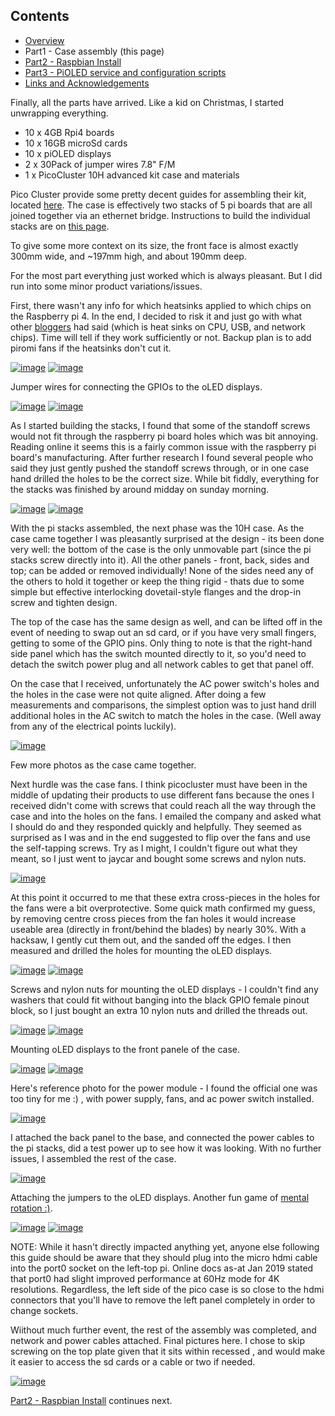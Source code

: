 ## Contents
   * [Overview][0]
   * Part1 - Case assembly (this page)
   * [Part2 - Raspbian Install][2]
   * [Part3 - PiOLED service and configuration scripts][3]
   * [Links and Acknowledgements][links]

Finally, all the parts have arrived.  Like a kid on Christmas, I started unwrapping everything. 

* 10 x 4GB Rpi4 boards
* 10 x 16GB microSd cards
* 10 x piOLED displays
* 2 x 30Pack of jumper wires 7.8" F/M
* 1 x PicoCluster 10H advanced kit case and materials

Pico Cluster provide some pretty decent guides for assembling their kit, located [here](https://www.picocluster.com/blogs/picocluster-assembly-instructions/assemble-pico-10h-rpi4). The case is effectively two stacks of 5 pi boards that are all joined together via an ethernet bridge.   Instructions to build the individual stacks are on [this page](https://www.picocluster.com/blogs/picocluster-assembly-instructions/assemble-raspberry-pi-board-stack-high-power).

To give some more context on its size, the front face is almost exactly 300mm wide, and ~197mm high, and about 190mm deep.

For the most part everything just worked which is always pleasant. But I did run into some minor product variations/issues.  

First, there wasn't any info for which heatsinks applied to which chips on the Raspberry pi 4.   In the end, I decided to risk it and just go with what other [bloggers](https://www.hackster.io/news/raspberry-pi-4-firmware-updates-tested-a-deep-dive-into-thermal-performance-and-optimization-2f22c78e7089) had said (which is heat sinks on CPU, USB, and network chips).  Time will tell if they work sufficiently or not.  Backup plan is to add piromi fans if the heatsinks don't cut it.

[![image](./images/thumbs/IMG_2251.jpg)](https://github.com/FixTestRepeat/test/raw/master/images/full/IMG_2251.jpg)
[![image](./images/thumbs/IMG_2253.jpg)](https://github.com/FixTestRepeat/test/raw/master/images/full/IMG_2253.jpg)

Jumper wires for connecting the GPIOs to the oLED displays.

[![image](./images/thumbs/IMG_2255.jpg)](https://github.com/FixTestRepeat/test/raw/master/images/full/IMG_2255.jpg)
[![image](./images/thumbs/IMG_2258.jpg)](https://github.com/FixTestRepeat/test/raw/master/images/full/IMG_2258.jpg)


As I started building the stacks, I found that some of the standoff screws would not fit through the raspberry pi board holes which was bit annoying.  Reading online it seems this is a fairly common issue with the raspberry pi board's manufacturing.  After further research I found several people who said they just gently pushed the standoff screws through, or in one case hand drilled the holes to be the correct size.  While bit fiddly, everything for the stacks was finished by around midday on sunday morning.  

[![image](./images/thumbs/IMG_2260.jpg)](https://github.com/FixTestRepeat/test/raw/master/images/full/IMG_2260.jpg)
[![image](./images/thumbs/IMG_2259.jpg)](https://github.com/FixTestRepeat/test/raw/master/images/full/IMG_2259.jpg)


With the pi stacks assembled, the next phase was the 10H case.  As the case came together I was pleasantly surprised at the design - its been done very well: the bottom of the case is the only unmovable part (since the pi stacks screw directly into it).  All the other panels - front, back, sides and top; can be added or removed individually! None of the sides need any of the others to hold it together or keep the thing rigid - thats due to some simple but effective interlocking dovetail-style flanges and the drop-in screw and tighten design.  

The top of the case has the same design as well, and can be lifted off in the event of needing to swap out an sd card, or if you have very small fingers, getting to some of the GPIO pins.  Only thing to note is that the right-hand side panel which has the switch mounted directly to it, so you'd need to detach the switch power plug and all network cables to get that panel off.

On the case that I received, unfortunately the AC power switch's holes and the holes in the case were not quite aligned.  After doing a few measurements and comparisons, the simplest option was to just hand drill additional holes in the AC switch to match the  holes in the case. (Well away from any of the electrical points luckily).

[![image](./images/thumbs/IMG_2275.jpg)](https://github.com/FixTestRepeat/test/raw/master/images/full/IMG_2275.jpg)


Few more photos as the case came together.


Next hurdle was the case fans.  I think picocluster must have been in the middle of updating their products to use different fans because the ones I received didn't come with screws that could reach all the way through the case and into the holes on the fans.  I emailed the company and asked what I should do and they responded quickly and helpfully. They seemed as surprised as I was and in the end suggested to flip over the fans and use the self-tapping screws.  Try as I might, I couldn't figure out what they meant, so I just went to jaycar and bought some screws and nylon nuts.  

[![image](./images/thumbs/IMG_2276.jpg)](https://github.com/FixTestRepeat/test/raw/master/images/full/IMG_2276.jpg)

At this point it occurred to me that these extra cross-pieces in the holes for the fans were a bit overprotective. Some quick math confirmed my guess, by removing centre cross pieces from the fan holes it would increase useable area (directly in front/behind the blades) by nearly 30%.  With a hacksaw, I gently cut them out, and the sanded off the edges.  I then measured and drilled the holes for mounting the oLED displays.

[![image](./images/thumbs/IMG_2262.jpg)](https://github.com/FixTestRepeat/test/raw/master/images/full/IMG_2262.jpg)
[![image](./images/thumbs/IMG_2264.jpg)](https://github.com/FixTestRepeat/test/raw/master/images/full/IMG_2264.jpg)

Screws and nylon nuts for mounting the oLED displays - I couldn't find any washers that could fit without banging into the black GPIO female pinout block, so I just bought an extra 10 nylon nuts and drilled the threads out.

[![image](./images/thumbs/IMG_2267.jpg)](https://github.com/FixTestRepeat/test/raw/master/images/full/IMG_2267.jpg)
[![image](./images/thumbs/IMG_2270.jpg)](https://github.com/FixTestRepeat/test/raw/master/images/full/IMG_2270.jpg)

Mounting oLED displays to the front panele of the case.

[![image](./images/thumbs/IMG_2271.jpg)](https://github.com/FixTestRepeat/test/raw/master/images/full/IMG_2271.jpg)
[![image](./images/thumbs/IMG_2272.jpg)](https://github.com/FixTestRepeat/test/raw/master/images/full/IMG_2272.jpg)

Here's reference photo for the power module - I found the official one was too tiny for me :) , with power supply, fans, and ac power switch installed.

[![image](./images/thumbs/IMG_2300.jpg)](https://github.com/FixTestRepeat/test/raw/master/images/full/IMG_2300.jpg)

I attached the back panel to the base, and connected the power cables to the pi stacks, did a test power up to see how it was looking.  With no further issues, I assembled the rest of the case.  

[![image](./images/thumbs/IMG_2281.jpg)](https://github.com/FixTestRepeat/test/raw/master/images/full/IMG_2281.jpg)

Attaching the jumpers to the oLED displays. Another fun game of [mental rotation :)](https://en.wikipedia.org/wiki/Mental_rotation). 

[![image](./images/thumbs/IMG_2284.jpg)](https://github.com/FixTestRepeat/test/raw/master/images/full/IMG_2284.jpg)
[![image](./images/thumbs/IMG_2286.jpg)](https://github.com/FixTestRepeat/test/raw/master/images/full/IMG_2286.jpg)


NOTE: While it hasn't directly impacted anything yet, anyone else following this guide should be aware that they should plug into the micro hdmi cable into the port0 socket on the left-top pi.  Online docs as-at Jan 2019 stated that port0 had slight improved performance at 60Hz mode for 4K resolutions. Regardless, the left side of the pico case is so close to the hdmi connectors that you'll have to remove the left panel completely in order to change sockets.

Wiithout much further event, the rest of the assembly was completed, and network and power cables attached.  Final pictures here. I chose to skip screwing on the top plate given that it sits within recessed , and would make it easier to access the sd cards or a cable or two if needed.

[![image](./images/thumbs/IMG_2290.jpg)](https://github.com/FixTestRepeat/test/raw/master/images/full/IMG_2290.jpg)

[Part2 - Raspbian Install][2] continues next.

[0]:README.md
[1]:part1.md
[2]:part2.md
[3]:part3.md
[4]:part4.md
[5]:part5.md
[links]:links.md
